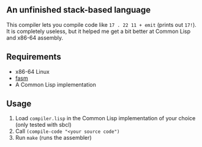 ## An unfinished stack-based language
This compiler lets you compile code like `17 . 22 11 + emit` (prints out `17!`). It is completely useless, but it helped me get a bit better at Common Lisp and x86-64 assembly.
## Requirements 
- x86-64 Linux
- [fasm](https://flatassembler.net/)
- A Common Lisp implementation
## Usage
1. Load `compiler.lisp` in the Common Lisp implementation of your choice (only tested with sbcl)
2. Call `(compile-code "<your source code")`
3. Run `make` (runs the assembler)
